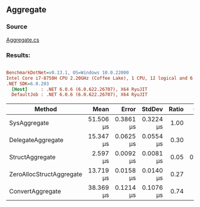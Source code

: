 ﻿## Aggregate

### Source
[Aggregate.cs](../../src/StructLinq.Benchmark/Aggregate.cs)

### Results:
``` ini

BenchmarkDotNet=v0.13.1, OS=Windows 10.0.22000
Intel Core i7-8750H CPU 2.20GHz (Coffee Lake), 1 CPU, 12 logical and 6 physical cores
.NET SDK=6.0.203
  [Host]     : .NET 6.0.6 (6.0.622.26707), X64 RyuJIT
  DefaultJob : .NET 6.0.6 (6.0.622.26707), X64 RyuJIT


```
|                   Method |      Mean |     Error |    StdDev | Ratio |  Gen 0 | Allocated |
|------------------------- |----------:|----------:|----------:|------:|-------:|----------:|
|             SysAggregate | 51.506 μs | 0.3861 μs | 0.3224 μs |  1.00 |      - |      40 B |
|        DelegateAggregate | 15.347 μs | 0.0625 μs | 0.0554 μs |  0.30 |      - |      24 B |
|          StructAggregate |  2.597 μs | 0.0092 μs | 0.0081 μs |  0.05 | 0.0038 |      24 B |
| ZeroAllocStructAggregate | 13.719 μs | 0.0158 μs | 0.0140 μs |  0.27 |      - |         - |
|         ConvertAggregate | 38.369 μs | 0.1214 μs | 0.1076 μs |  0.74 |      - |      64 B |
